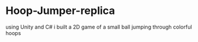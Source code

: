 # Hoop-Jumper-replica
using Unity and C# i built a 2D game of a small ball jumping through colorful hoops
